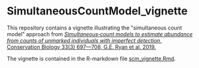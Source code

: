 # SimultaneousCountModel_vignette

This repository contains a vignette illustrating the "simultaneous count model" approach from [*Simultaneous‐count models to estimate abundance from counts of unmarked individuals with imperfect detection*, Conservation Biology 33(3) 697—708, G.E. Ryan et al. 2019.]( https://doi.org/10.1111/cobi.13261)

The vignette is contained in the R-markdown file [scm_vignette.Rmd](https://github.com/geryan/SimultaneousCountModel_vignette/blob/master/scm_vignette.Rmd).
